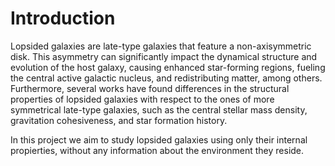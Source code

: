 # Introduction

Lopsided galaxies are late-type galaxies that feature a non-axisymmetric disk. This asymmetry can significantly impact the dynamical structure and evolution of the host galaxy, causing enhanced star-forming regions, fueling the central active galactic nucleus, and redistributing matter, among others. Furthermore, several works have found differences in the structural properties of lopsided galaxies with respect to the ones of more symmetrical late-type galaxies, such as the central stellar mass density, gravitation cohesiveness, and star formation history.



In this project we aim to study lopsided galaxies using only their internal propierties, without any information about the environment they reside. 